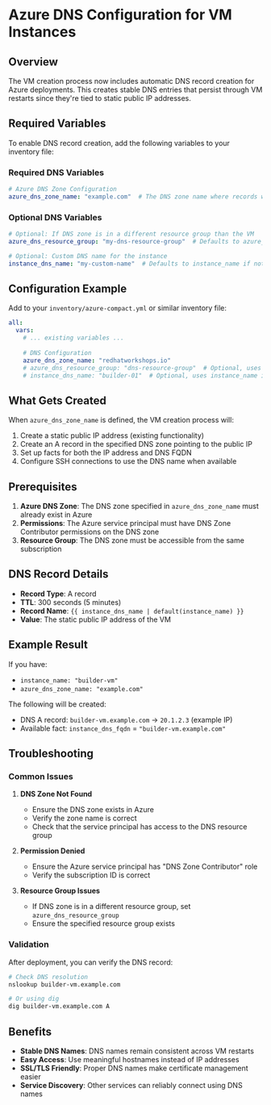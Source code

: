 # Azure DNS Configuration for VM Instances

## Overview

The VM creation process now includes automatic DNS record creation for Azure deployments. This creates stable DNS entries that persist through VM restarts since they're tied to static public IP addresses.

## Required Variables

To enable DNS record creation, add the following variables to your inventory file:

### Required DNS Variables

```yaml
# Azure DNS Zone Configuration
azure_dns_zone_name: "example.com"  # The DNS zone name where records will be created
```

### Optional DNS Variables

```yaml
# Optional: If DNS zone is in a different resource group than the VM
azure_dns_resource_group: "my-dns-resource-group"  # Defaults to azure_resource_group if not specified

# Optional: Custom DNS name for the instance
instance_dns_name: "my-custom-name"  # Defaults to instance_name if not specified
```

## Configuration Example

Add to your `inventory/azure-compact.yml` or similar inventory file:

```yaml
all:
  vars:
    # ... existing variables ...
    
    # DNS Configuration
    azure_dns_zone_name: "redhatworkshops.io"
    # azure_dns_resource_group: "dns-resource-group"  # Optional, uses azure_resource_group if not set
    # instance_dns_name: "builder-01"  # Optional, uses instance_name if not set
```

## What Gets Created

When `azure_dns_zone_name` is defined, the VM creation process will:

1. Create a static public IP address (existing functionality)
2. Create an A record in the specified DNS zone pointing to the public IP
3. Set up facts for both the IP address and DNS FQDN
4. Configure SSH connections to use the DNS name when available

## Prerequisites

1. **Azure DNS Zone**: The DNS zone specified in `azure_dns_zone_name` must already exist in Azure
2. **Permissions**: The Azure service principal must have DNS Zone Contributor permissions on the DNS zone
3. **Resource Group**: The DNS zone must be accessible from the same subscription

## DNS Record Details

- **Record Type**: A record
- **TTL**: 300 seconds (5 minutes)
- **Record Name**: `{{ instance_dns_name | default(instance_name) }}`
- **Value**: The static public IP address of the VM

## Example Result

If you have:
- `instance_name: "builder-vm"`
- `azure_dns_zone_name: "example.com"`

The following will be created:
- DNS A record: `builder-vm.example.com` → `20.1.2.3` (example IP)
- Available fact: `instance_dns_fqdn` = `"builder-vm.example.com"`

## Troubleshooting

### Common Issues

1. **DNS Zone Not Found**
   - Ensure the DNS zone exists in Azure
   - Verify the zone name is correct
   - Check that the service principal has access to the DNS resource group

2. **Permission Denied**
   - Ensure the Azure service principal has "DNS Zone Contributor" role
   - Verify the subscription ID is correct

3. **Resource Group Issues**
   - If DNS zone is in a different resource group, set `azure_dns_resource_group`
   - Ensure the specified resource group exists

### Validation

After deployment, you can verify the DNS record:

```bash
# Check DNS resolution
nslookup builder-vm.example.com

# Or using dig
dig builder-vm.example.com A
```

## Benefits

- **Stable DNS Names**: DNS names remain consistent across VM restarts
- **Easy Access**: Use meaningful hostnames instead of IP addresses
- **SSL/TLS Friendly**: Proper DNS names make certificate management easier
- **Service Discovery**: Other services can reliably connect using DNS names
